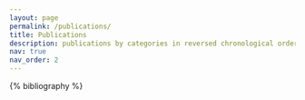 ```yaml
---
layout: page
permalink: /publications/
title: Publications
description: publications by categories in reversed chronological order. generated by jekyll-scholar.
nav: true
nav_order: 2
---
```


<!-- _pages/publications.md -->

<!-- Bibsearch Feature -->



<div class="publications">

{% bibliography %}

</div>
